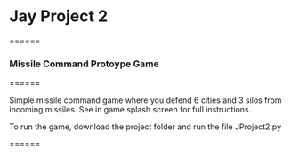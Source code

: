 # Jay Project 2

======

### Missile Command Protoype Game

======

Simple missile command game where you defend 6 cities and 3 silos from incoming missiles. See in game splash screen for full instructions.

To run the game, download the project folder and run the file JProject2.py

======
